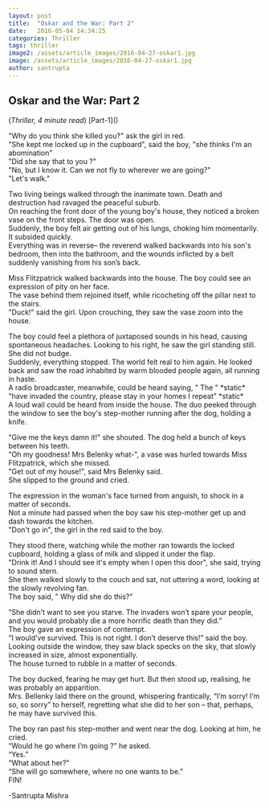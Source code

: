 ```yaml
---
layout: post
title:  "Oskar and the War: Part 2"
date:   2016-05-04 14:34:25
categories: Thriller
tags: thriller
image2: /assets/article_images/2016-04-27-oskar1.jpg
image: /assets/article_images/2016-04-27-oskar1.jpg
author: santrupta
---
```

<h2>Oskar and the War: Part 2</h2>
(<i>Thriller, 4 minute read</i>)
[Part-1]()
<p>"Why do you think she killed you?" ask the girl in red. <br>
"She kept me locked up in the cupboard", said the boy, "she thinks I'm an abomination"<br>
"Did she say that to you ?"<br>
"No, but I know it. Can we not fly to wherever we are going?"<br>
"Let's walk." </p>
<p>Two living beings walked through the inanimate town. Death and destruction had ravaged the peaceful suburb. <br>
On reaching the front door of the young boy's house, they noticed a broken vase on the front steps. The door was open. <br>
Suddenly, the boy felt air getting out of his lungs, choking him momentarily. It subsided quickly.<br>
Everything was in reverse– the reverend walked backwards into his son's bedroom, then into the bathroom, and the wounds inflicted by a belt suddenly vanishing from his son’s back.</p>
<p>Miss Flitzpatrick walked backwards into the house. The boy could see an expression of pity on her face.<br>
The vase behind them rejoined itself, while ricocheting off the pillar next to the stairs.<br>
"Duck!" said the girl. Upon crouching, they saw the vase zoom into the house. </p>
<p>The boy could feel a plethora of juxtaposed sounds in his head, causing spontaneous headaches. Looking to his right, he saw the girl standing still. She did not budge.<br>
Suddenly, everything stopped. The world felt real to him again. He looked back and saw the road inhabited by warm blooded people again, all running in haste.<br>
A radio broadcaster, meanwhile, could be heard saying, " The " *static* "have invaded the country, please stay in your homes I repeat” *static* <br>
A loud wail could be heard from inside the house. The duo peeked through the window to see the boy's step-mother running after the dog, holding a knife.</p>
<p>"Give me the keys damn it!" she shouted. The dog held a bunch of keys between his teeth.<br>
"Oh my goodness! Mrs Belenky what-", a vase was hurled towards Miss Flitzpatrick, which she missed.<br>
"Get out of my house!", said Mrs Belenky said. <br>
She slipped to the ground and cried.</p>
<p>The expression in the woman's face turned from anguish, to shock in a matter of seconds. <br>
Not a minute had passed when the boy saw his step-mother get up and dash towards the kitchen. <br>
"Don't go in", the girl in the red said to the boy.</p>
<p>They stood there, watching while the mother ran towards the locked cupboard, holding a glass of milk and slipped it under the flap.<br> 
"Drink it! And I should see it's empty when I open this door", she said, trying to sound stern.<br>
She then walked slowly to the couch and sat, not uttering a word, looking at the slowly revolving fan.<br>
The boy said, " Why did she do this?" </p>
<p>“She didn’t want to see you starve. The invaders won’t spare your people, and you would probably die a more horrific death than they did.”<br>
The boy gave an expression of contempt.<br>
“I would’ve survived. This is not right. I don’t deserve this!” said the boy.<br>
Looking outside the window, they saw black specks on the sky, that slowly increased in size, almost exponentially. <br>
The house turned to rubble in a matter of seconds. </p>
<p>The boy ducked, fearing he may get hurt. But then stood up, realising, he was probably an apparition.<br>
Mrs. Bellenky laid there on the ground, whispering frantically, “I’m sorry! I’m so, so sorry” to herself, regretting what she did to her son – that, perhaps, he may have survived this.</p>
<p>The boy ran past his step-mother and went near the dog. Looking at him, he cried.<br>
“Would he go where I’m going ?” he asked. <br>
“Yes.”<br>
“What about her?” <br>
“She will go somewhere, where no one wants to be.”<br>
FIN!</p>
<p>-Santrupta Mishra</p>
